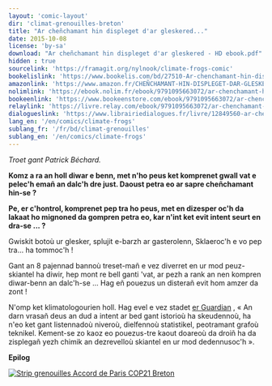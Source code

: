 ```yaml
---
layout: 'comic-layout'
dir: 'climat-grenouilles-breton'
title: "Ar cheñchamant hin displeget d'ar gleskered..."
date: 2015-10-08
license: 'by-sa'
download: "Ar cheñchamant hin displeget d'ar gleskered - HD ebook.pdf"
hidden : true
sourcelink: 'https://framagit.org/nylnook/climate-frogs-comic'
bookelislink: 'https://www.bookelis.com/bd/27510-Ar-chenchamant-hin-displeget-d-ar-gleskered.html'
amazonlink: 'https://www.amazon.fr/CHEÑCHAMANT-HIN-DISPLEGET-DAR-GLESKERED-ebook/dp/B074CCZGKB/'
nolimlink: 'https://ebook.nolim.fr/ebook/9791095663072/ar-chenchamant-hin-displeget-d-ar-gleskered-nylnook'
bookeenlink: 'https://www.bookeenstore.com/ebook/9791095663072/ar-chenchamant-hin-displeget-d-ar-gleskered-nylnook'
relaylink: 'https://livre.relay.com/ebook/9791095663072/ar-chenchamant-hin-displeget-d-ar-gleskered-nylnook'
dialogueslink: 'https://www.librairiedialogues.fr/livre/12849560-ar-chenchamant-hin-displeget-d-ar-gleskered-nylnook-nylnook'
lang_en: '/en/comics/climate-frogs'
sublang_fr: '/fr/bd/climat-grenouilles'
sublang_en: '/en/comics/climate-frogs'
---
```

*Troet gant Patrick Béchard.*

**Komz a ra an holl diwar e benn, met n'ho peus ket komprenet gwall vat e pelec'h emañ an dalc'h dre just. Daoust petra eo ar sapre cheñchamant hin-se ?**

**Pe, er c'hontrol, komprenet pep tra ho peus, met en dizesper oc'h da lakaat ho mignoned da gompren petra eo, kar n'int ket evit intent seurt en dra-se ... ?**

Gwiskit botoù ur glesker, splujit e-barzh ar gasterolenn, Sklaeroc'h e vo pep tra... ha tommoc'h !

Gant an 8 pajennad bannoù treset-mañ e vez diverret en ur mod peuz-skiantel ha diwir, hep mont re bell ganti 'vat, ar pezh a rank an nen kompren diwar-benn an dalc'h-se ... Hag eñ pouezus un disterañ evit hom amzer da zont !

N'omp ket klimatologourien holl. Hag evel e vez stadet [er Guardian](http://www.theguardian.com/sustainable-business/2015/jul/06/12-tools-for-communicating-climate-change-more-effectively) , « An darn vrasañ deus an dud a intent ar bed gant istorioù ha skeudennoù, ha n'eo ket gant listennadoù niveroù, dielfennoù statistikel, peotramant grafoù teknikel. Kement-se zo kaoz eo pouezus-tre kaout doareoù da droiñ ha da zisplegañ yezh chimik an dezrevelloù skiantel en ur mod dedennusoc'h ».

**Epilog**

[![Strip grenouilles Accord de Paris COP21 Breton](/img/blog/strip-accord-cop21-paris-breton-web.jpg)](/img/blog/strip-accord-cop21-paris-breton-web.jpg)
